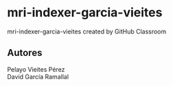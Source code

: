 # mri-indexer-garcia-vieites
mri-indexer-garcia-vieites created by GitHub Classroom

## Autores
Pelayo Vieites Pérez <br/>
David García Ramallal
